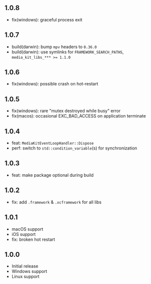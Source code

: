 ## 1.0.8

- fix(windows): graceful process exit

## 1.0.7

- build(darwin): bump `mpv` headers to `0.36.0`
- build(darwin): use symlinks for `FRAMEWORK_SEARCH_PATHS`, `media_kit_libs_*** >= 1.1.0`

## 1.0.6

- fix(windows): possible crash on hot-restart

## 1.0.5

- fix(windows): rare "mutex destroyed while busy" error
- fix(macos): occasional EXC_BAD_ACCESS on application terminate

## 1.0.4

- feat: `MediaKitEventLoopHandler::Dispose`
- perf: switch to `std::condition_variable`(s) for synchronization

## 1.0.3

- feat: make package optional during build

## 1.0.2

- fix: add `.framework` & `.xcframework` for all libs

## 1.0.1

- macOS support
- iOS support
- fix: broken hot restart

## 1.0.0

- Initial release
- Windows support
- Linux support
